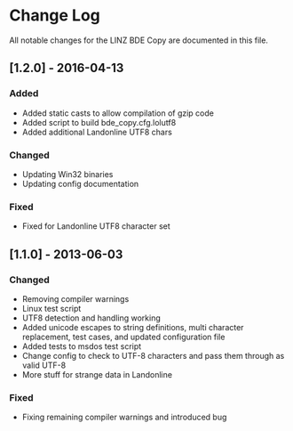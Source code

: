 # Change Log

All notable changes for the LINZ BDE Copy are documented in this file.

## [1.2.0] - 2016-04-13
### Added
- Added static casts to allow compilation of gzip code
- Added script to build bde_copy.cfg.lolutf8
- Added additional Landonline UTF8 chars

### Changed
- Updating Win32 binaries
- Updating config documentation

### Fixed
- Fixed for Landonline UTF8 character set

## [1.1.0] - 2013-06-03
### Changed
- Removing compiler warnings
- Linux test script
- UTF8 detection and handling working
- Added unicode escapes to string definitions, multi character replacement, test cases, and updated configuration file
- Added tests to msdos test script
- Change config to check to UTF-8 characters and pass them through as valid UTF-8
- More stuff for strange data in Landonline

### Fixed
- Fixing remaining compiler warnings and introduced bug

